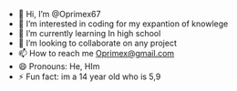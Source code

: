- 👋 Hi, I’m @Oprimex67
- 👀 I’m interested in coding for my expantion of knowlege 
- 🌱 I’m currently learning In high school
- 💞️ I’m looking to collaborate on any project
- 📫 How to reach me Oprimex@gmail.com
- 😄 Pronouns: He, HIm
- ⚡ Fun fact: im a 14 year old who is 5,9

<!---
Oprimex67/Oprimex67 is a ✨ special ✨ repository because its `README.md` (this file) appears on your GitHub profile.
You can click the Preview link to take a look at your changes.
--->
